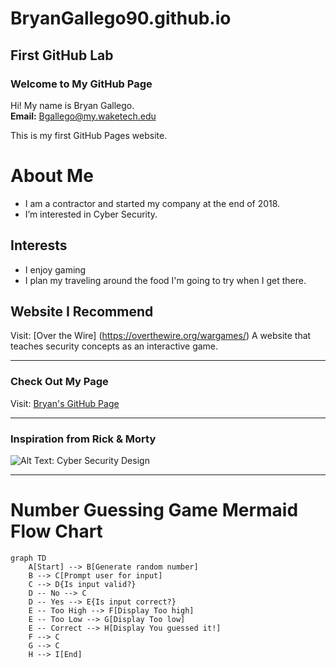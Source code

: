 # BryanGallego90.github.io
## First GitHub Lab

### Welcome to My GitHub Page
Hi! My name is Bryan Gallego.  
**Email:** [Bgallego@my.waketech.edu](mailto:Bgallego@my.waketech.edu)  

This is my first GitHub Pages website.

<!-- Added an about me sectio using Mark down headings-->

# About Me
   -  I am a contractor and started my company at the end of 2018. 
   -  I’m interested in Cyber Security.

## Interests
   - I enjoy gaming
   - I plan my traveling around the food I'm going to try when I get there.

## Website I Recommend
   Visit: [Over the Wire] (https://overthewire.org/wargames/) A website that teaches security concepts as an interactive game.

---

### Check Out My Page
Visit: [Bryan's GitHub Page](https://bryangallego90.github.io/)

---

### Inspiration from Rick & Morty
![Alt Text: Cyber Security Design](https://i.etsystatic.com/13439930/r/il/f96e66/3826105261/il_1588xN.3826105261_toll.jpg)

---

# Number Guessing Game Mermaid Flow Chart

<!-- Added Mermaid syntax for a number guessing game using flowchart -->

```mermaid
graph TD
    A[Start] --> B[Generate random number]
    B --> C[Prompt user for input]
    C --> D{Is input valid?}
    D -- No --> C
    D -- Yes --> E{Is input correct?}
    E -- Too High --> F[Display Too high]
    E -- Too Low --> G[Display Too low]
    E -- Correct --> H[Display You guessed it!]
    F --> C
    G --> C
    H --> I[End]
